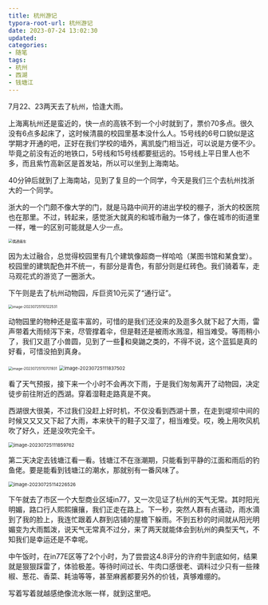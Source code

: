 ```yaml
---
title: 杭州游记
typora-root-url: 杭州游记
date: 2023-07-24 13:02:30
updated:
categories:
- 随笔
tags:
- 杭州
- 西湖
- 钱塘江
---
```


 7月22、23两天去了杭州，恰逢大雨。

<!--more-->

上海离杭州还是蛮近的，快一点的高铁不到一个小时就到了，票价70多点。很久没有6点多起床了，这时候清晨的校园里基本没什么人。15号线的6号口貌似是这学期才开通的吧，正好在我们学校的墙外，离凯旋门相当近，可以说是方便不少。毕竟之前没有近的地铁口，5号线和15号线都要挺远的。15号线上平日里人也不多，而且紫竹高新区是首发站，所以可以坐到上海南站。

40分钟后就到了上海南站，见到了复旦的一个同学，今天是我们三个去杭州找浙大的一个同学。

浙大的一个门颇不像大学的门，就是马路中间开的进出学校的棚子，浙大的校医院也在那里。不过，转起来，感觉浙大就真的和城市融为一体了，像在城市的街道里一样，唯一的区别可能就是人少一点。

<img src="image-20230725105533032.png" alt="偶遇痛车" style="zoom: 50%;" />

因为太过融合，总觉得校园里有几个建筑像超商一样哈哈（某图书馆和某食堂）。校园里的建筑配色并不统一，有部分是青色，有部分则是红砖色。我们骑着车，走马观花式的游览了一圈浙大。

下午则是去了杭州动物园，斥巨资10元买了“通行证”。

<img src="image-20230725110122531.png" alt="image-20230725110122531" style="zoom:50%;" />

动物园里的物种还是蛮丰富的，可惜的是我们还没来的及逛多久就下起了大雨，雷声带着大雨倾泻下来，尽管撑着伞，但是鞋还是被雨水溅湿，相当难受。等雨稍小了，我们又逛了小兽圆，见到了一些🦊和臭鼬之类的，不得不说，这个蓝狐是真的好看，可惜没拍到真身。

<img src="image-20230725110701931.png" alt="image-20230725110701931" style="zoom:50%;" />

<img src="image-20230725111837502.png" alt="image-20230725111837502" style="zoom:67%;" />

看了天气预报，接下来一个小时不会再次下雨，于是我们匆匆离开了动物园，决定徒步前往附近的西湖。穿着湿鞋走路真是不爽。

西湖很大很美，不过我们没赶上好时机，不仅没看到西湖十景，在走到堤坝中间的时候又又又又下起了大雨，本来快干的鞋子又湿了，相当难受。哎，晚上用吹风机吹了好久，还是没吹完全干。

<img src="image-20230725111859762.png" alt="image-20230725111859762" style="zoom:67%;" />

第二天决定去钱塘江看一看。钱塘江不在涨潮期，只能看到平静的江面和雨后的钓鱼佬。要是能看到钱塘江的潮水，那就别有一番风味了。

<img src="image-20230725114226526.png" alt="image-20230725114226526" style="zoom:67%;" />

下午就去了市区一个大型商业区域in77，又一次见证了杭州的天气无常。其时阳光明媚，路口行人熙熙攘攘，我们正走在路上。下一秒，突然人群有点骚动，雨水滴到了我的脸上，我连忙跟着人群到店铺的屋檐下躲雨。不到五秒的时间就从阳光明媚变为大雨瓢泼，说天气无常真不过分，来了两天就能体会到杭州的典型天气，不知我们是幸运还是不幸呢。

中午饭时，在in77E区等了2个小时，为了尝尝这4.8评分的许府牛到底如何，结果就是狠狠踩雷了，体验极差。等待时间过长、牛肉口感很老、调料过少只有一些辣椒、葱花、香菜、耗油等等，甚至麻酱都要另外的价钱，真够难绷的。

写着写着就越感绝像流水账一样，就到这里吧。

